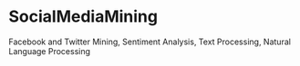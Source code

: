 # SocialMediaMining
Facebook and Twitter Mining, Sentiment Analysis, Text Processing, Natural Language Processing
